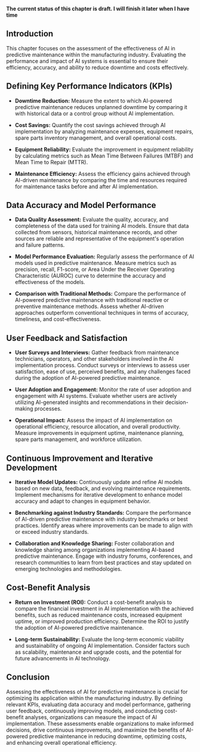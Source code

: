 **The current status of this chapter is draft. I will finish it later when I have time**

Introduction
------------

This chapter focuses on the assessment of the effectiveness of AI in predictive maintenance within the manufacturing industry. Evaluating the performance and impact of AI systems is essential to ensure their efficiency, accuracy, and ability to reduce downtime and costs effectively.

Defining Key Performance Indicators (KPIs)
------------------------------------------

* **Downtime Reduction:** Measure the extent to which AI-powered predictive maintenance reduces unplanned downtime by comparing it with historical data or a control group without AI implementation.

* **Cost Savings:** Quantify the cost savings achieved through AI implementation by analyzing maintenance expenses, equipment repairs, spare parts inventory management, and overall operational costs.

* **Equipment Reliability:** Evaluate the improvement in equipment reliability by calculating metrics such as Mean Time Between Failures (MTBF) and Mean Time to Repair (MTTR).

* **Maintenance Efficiency:** Assess the efficiency gains achieved through AI-driven maintenance by comparing the time and resources required for maintenance tasks before and after AI implementation.

Data Accuracy and Model Performance
-----------------------------------

* **Data Quality Assessment:** Evaluate the quality, accuracy, and completeness of the data used for training AI models. Ensure that data collected from sensors, historical maintenance records, and other sources are reliable and representative of the equipment's operation and failure patterns.

* **Model Performance Evaluation:** Regularly assess the performance of AI models used in predictive maintenance. Measure metrics such as precision, recall, F1-score, or Area Under the Receiver Operating Characteristic (AUROC) curve to determine the accuracy and effectiveness of the models.

* **Comparison with Traditional Methods:** Compare the performance of AI-powered predictive maintenance with traditional reactive or preventive maintenance methods. Assess whether AI-driven approaches outperform conventional techniques in terms of accuracy, timeliness, and cost-effectiveness.

User Feedback and Satisfaction
------------------------------

* **User Surveys and Interviews:** Gather feedback from maintenance technicians, operators, and other stakeholders involved in the AI implementation process. Conduct surveys or interviews to assess user satisfaction, ease of use, perceived benefits, and any challenges faced during the adoption of AI-powered predictive maintenance.

* **User Adoption and Engagement:** Monitor the rate of user adoption and engagement with AI systems. Evaluate whether users are actively utilizing AI-generated insights and recommendations in their decision-making processes.

* **Operational Impact:** Assess the impact of AI implementation on operational efficiency, resource allocation, and overall productivity. Measure improvements in equipment uptime, maintenance planning, spare parts management, and workforce utilization.

Continuous Improvement and Iterative Development
------------------------------------------------

* **Iterative Model Updates:** Continuously update and refine AI models based on new data, feedback, and evolving maintenance requirements. Implement mechanisms for iterative development to enhance model accuracy and adapt to changes in equipment behavior.

* **Benchmarking against Industry Standards:** Compare the performance of AI-driven predictive maintenance with industry benchmarks or best practices. Identify areas where improvements can be made to align with or exceed industry standards.

* **Collaboration and Knowledge Sharing:** Foster collaboration and knowledge sharing among organizations implementing AI-based predictive maintenance. Engage with industry forums, conferences, and research communities to learn from best practices and stay updated on emerging technologies and methodologies.

Cost-Benefit Analysis
---------------------

* **Return on Investment (ROI):** Conduct a cost-benefit analysis to compare the financial investment in AI implementation with the achieved benefits, such as reduced maintenance costs, increased equipment uptime, or improved production efficiency. Determine the ROI to justify the adoption of AI-powered predictive maintenance.

* **Long-term Sustainability:** Evaluate the long-term economic viability and sustainability of ongoing AI implementation. Consider factors such as scalability, maintenance and upgrade costs, and the potential for future advancements in AI technology.

Conclusion
----------

Assessing the effectiveness of AI for predictive maintenance is crucial for optimizing its application within the manufacturing industry. By defining relevant KPIs, evaluating data accuracy and model performance, gathering user feedback, continuously improving models, and conducting cost-benefit analyses, organizations can measure the impact of AI implementation. These assessments enable organizations to make informed decisions, drive continuous improvements, and maximize the benefits of AI-powered predictive maintenance in reducing downtime, optimizing costs, and enhancing overall operational efficiency.
